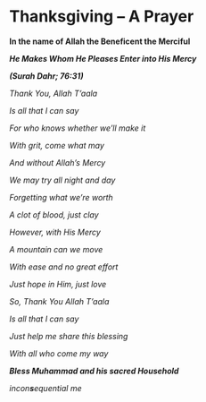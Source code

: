 Thanksgiving – A Prayer
=======================

**In the name of Allah the Beneficent the Merciful**

***He Makes Whom He Pleases Enter into His Mercy***

***(Surah Dahr; 76:31)***

*Thank You, Allah T’aala*

*Is all that I can say*

*For who knows whether we’ll make it*

*With grit, come what may*

*And without Allah’s Mercy*

*We may try all night and day*

*Forgetting what we’re worth*

*A clot of blood, just clay*

*However, with His Mercy*

*A mountain can we move*

*With ease and no great effort*

*Just hope in Him, just love*

*So, Thank You Allah T’aala*

*Is all that I can say*

*Just help me share this blessing*

*With all who come my way*

***Bless Muhammad and his sacred Household***

*incon**s**equential me*


